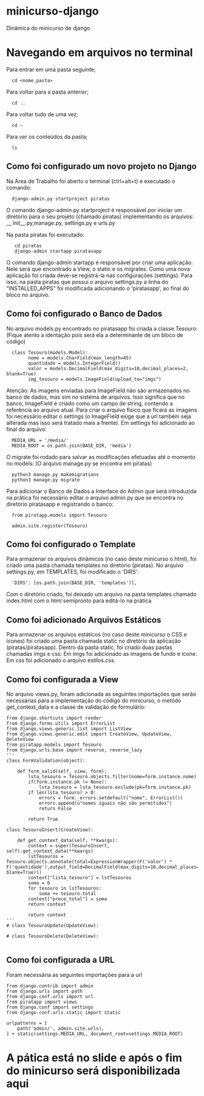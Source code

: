 # minicurso-django
Dinâmica do minicurso de django

# Navegando em arquivos no terminal

Para entrar em uma pasta seguinte;
```
  cd <nome_pasta>
```
Para voltar para a pasta anterior;
```
  cd ..
```
Para voltar tudo de uma vez;
```
  cd ~
```
Para ver os conteúdos da pasta;
```
  ls
```

## Como foi configurado um novo projeto no Django

Na Área de Trabalho foi aberto o terminal (ctrl+alt+t) e executado o comando:

```
  django-admin.py startproject piratas
```
O comando django-admin.py startproject é responsável por iniciar um diretório para o seu projeto (chamado piratas) implementando
os arquivos: __ init__.py,manage.py, settings.py e urls.py

Na pasta piratas foi executado:

```
   cd piratas
   django-admin startapp piratasapp
```
O comando django-admin startapp é responsável por criar uma aplicação. Nele será que encontrado a View, o static e os migrates. 
Como uma nova aplicação foi criada deve-se registrá-la nas configurações (settings). Para isso, na pasta piratas que possui
o arquivo settings.py a linha do “INSTALLED_APPS” foi modificada adicionando o ‘piratasapp’, ao final do bloco no arquivo.


## Como foi configurado o Banco de Dados

No arquivo models.py encontrado no piratasapp foi criada a classe Tesouro:
(Fique atento a identação pois será ela a determinante de um bloco de código)

```
  class Tesouro(models.Model):
	    nome = models.CharField(max_length=45)
	    quantidade = models.IntegerField()
	    valor = models.DecimalField(max_digits=10,decimal_places=2, blank=True)
	    img_tesouro = models.ImageField(upload_to="imgs")
```
Atenção: As imagens enviadas para ImageField não são armazenados no banco de dados, mas sim no sistema de arquivos. Isso significa que no banco, ImageField é criado como um campo de string, contendo a referência ao arquivo atual. Para criar o arquivo físico que ficará as imagens foi necessário editar o settings (o ImageField exige que a url também seja alterada mas isso será tratado mais a frente). 
Em settings foi adicionado ao final do arquivo:

```
  MEDIA_URL = '/media/'
  MEDIA_ROOT = os.path.join(BASE_DIR, 'media')
```
O migrate foi rodado para salvar as modificações efetuadas até o momento no models:
(O arquivo manage.py se encontra em piratas)

```
  python3 manage.py makemigrations
  python3 manage.py migrate
```
Para adicionar o Banco de Dados a Interface do Admin que será introduzida na prática foi necessário editar o arquivo admin.py que se encontra no diretório piratasapp e registrando o banco:

```
  from piratapp.models import Tesouro

  admin.site.register(Tesouro)
```

## Como foi configurado o Template

Para armazenar os arquivos dinâmicos (no caso deste minicurso o html), foi criado uma pasta chamada  templates no diretório (piratas). 
No arquivo settings.py, em  TEMPLATES, foi modificado o 'DIRS':

```
  'DIRS': [os.path.join(BASE_DIR, 'templates')],
```
Com o diretório criado, foi deixado um arquivo na pasta templates chamado index.html com o html semipronto para editá-lo na prática

## Como foi adicionado Arquivos Estáticos

Para armazenar os arquivos estáticos (no caso deste minicurso o CSS e ícones) foi criado uma pasta chamada  static no diretório da aplicação (piratas/piratasapp).
Dentro da pasta static, foi criado duas pastas chamadas imgs e css:
Em imgs foi adicionado as imagens de fundo e ícone.
Em css foi adicionado o arquivo estilos.css. 


## Como foi configurada a View

No arquivo views.py, foram adicionada as seguintes importações que serão necessárias para a implementação do código do minicurso, o metódo get_context_data e a classe de validação de formulário:

```
from django.shortcuts import render
from django.forms.utils import ErrorList
from django.views.generic.list import ListView
from django.views.generic.edit import CreateView, UpdateView, DeleteView
from piratapp.models import Tesouro
from django.urls.base import reverse, reverse_lazy
'''
class FormValidation(object):

    def form_valid(self, view, form):
        lsta_tesouro = Tesouro.objects.filter(nome=form.instance.nome)
        if(form.instance.pk != None):
            lsta_tesouro = lsta_tesouro.exclude(pk=form.instance.pk)
        if len(lsta_tesouro) > 0:
            errors = form._errors.setdefault("nome", ErrorList())
            errors.append(u"nomes iguais não são permitidos")
            return False
        
        return True

class TesouroInsert(CreateView):
    
    def get_context_data(self, **kwargs):
        context = super(TesouroInsert, self).get_context_data(**kwargs)
        lstTesouros = Tesouro.objects.annotate(total=ExpressionWrapper(F('valor') * F('quantidade'),output_field=DecimalField(max_digits=10,decimal_places=2, blank=True)))
        context["lista_tesouro"] = lstTesouros
        soma = 0
        for tesouro in lstTesouros:
            soma += tesouro.total
        context["preco_total"] = soma
        return context  

        return context  
'''
# class TesouroUpdate(UpdateView):
    
# class TesouroDelete(DeleteView):
  
```

## Como foi configurada a URL

Foram necessária as seguintes importações para a url

```
from django.contrib import admin
from django.urls import path
from django.conf.urls import url
from piratapp import views
from django.conf import settings
from django.conf.urls.static import static

urlpatterns = [
    path('admin/', admin.site.urls),
] + static(settings.MEDIA_URL, document_root=settings.MEDIA_ROOT)

```  

# A pática está no slide e após o fim do minicurso será disponibilizada aqui
